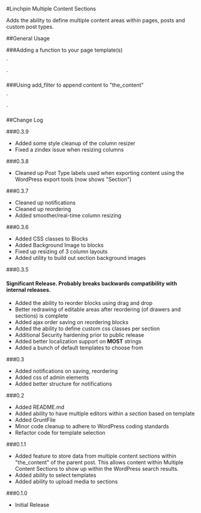#Linchpin Multiple Content Sections

Adds the ability to define multiple content areas within pages, posts and custom post types.

##General Usage

###Adding a function to your page template(s)

`<?php if ( function_exists( 'mcs_display_sections' ) ) : ?>
 	<?php mcs_display_sections(); ?>
 <?php endif; ?>`
 
###Using add_filter to append content to "the_content"

`
<?php
add_action('the_content', 'add_multiple_content_sections');
function add_multiple_content_sections( $the_content ) {
    $the_content .= get_mcs_sections();
    return $the_content;
} ?>
`

##Change Log

###0.3.9
* Added some style cleanup of the column resizer
* Fixed a zindex issue when resizing columns

###0.3.8
* Cleaned up Post Type labels used when exporting content using the WordPress export tools (now shows "Section")

###0.3.7
* Cleaned up notifications
* Cleaned up reordering
* Added smoother/real-time column resizing

###0.3.6
* Added CSS classes to Blocks
* Added Background Image to blocks
* Fixed up resizing of 3 column layouts
* Added utility to build out section background images

###0.3.5

#### Significant Release. Probably breaks backwards compatibility with internal releases.
* Added the ability to reorder blocks using drag and drop
* Better redrawing of editable areas after reordering (of drawers and sections) is complete
* Added ajax order saving on reordering blocks
* Added the ability to define custom css classes per section
* Additional Security hardening prior to public release
* Added better localization support on **MOST** strings
* Added a bunch of default templates to choose from

###0.3
* Added notifications on saving, reordering
* Added css of admin elements
* Added better structure for notifications

###0.2
* Added README.md
* Added ability to have multiple editors within a *section* based on template
* Added GruntFile
* Minor code cleanup to adhere to WordPress coding standards
* Refactor code for template selection

###0.1.1
* Added feature to store data from multiple content sections within "the_content" of the parent post. This allows content within Multiple Content Sections to show up within the WordPress search results.
* Added ability to select templates
* Added ability to upload media to sections

###0.1.0
* Initial Release